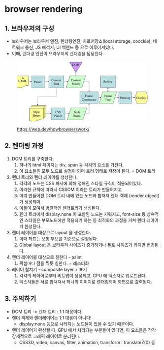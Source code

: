 # browser rendering

## 1. 브라우저의 구성&#x20;

* 브라우저는 브라우저 엔진, 렌더링엔진, 자료저장소(local storage, coockie), 네트워크 통신, JS 해석기, UI 백엔드 등 으로 이루어져있다.&#x20;
* 이때, 렌더링 엔진이 브라우저의 렌더링을 담당한다.&#x20;

<figure><img src="../../.gitbook/assets/image (70).png" alt=""><figcaption><p><a href="https://web.dev/howbrowserswork/">https://web.dev/howbrowserswork/</a></p></figcaption></figure>



## 2. 렌더링 과정&#x20;

1. DOM 트리를 구축한다.&#x20;
   1. 하나의 html 페이지는 div, span 등 각각의 요소를 가진다.&#x20;
   2. 이 요소들은 모두 노드로 설정이 되어 트리 형태로 저장이 된다. = DOM 트리&#x20;
2. 렌더 트리와 렌더 레이어를 생성한다.&#x20;
   1. 각각의 노드는 CSS 파서에 의해 정해진 스타일 규칙이 적용되어있다.&#x20;
   2. 이러한 규칙에 따라서 CSSOM 이라는 트리가 만들어지고&#x20;
   3. 미리 만들어진 DOM 트리 내에 있는 노드와 합쳐져 렌더 객체 (render object) 가 생성되며&#x20;
   4. 이들이 모여서 병렬적인 렌더트리가 생성된다.&#x20;
   5. 렌더 트리에서 display:none 이 포함된 노드는 지워지고, font-size 등 상속적인 스타일은 부모노드에만 적용되기 하는 등 최적화의 과정을 거쳐 렌더 레이어가 완성된다.&#x20;
3. 렌더 레이어를 대상으로 layout 을 생성한다.&#x20;
   1. 이때 좌표는 보통 부모를 기준으로 설정된다.&#x20;
   2. Global layout 은 브라우저 사이즈가 증가하거나 폰트 사이즈가 커지면 변경된다.&#x20;
4. 렌더 레이어를 대상으로 칠한다 - paint&#x20;
   1. 픽셀마다 점을 찍듯 칠한다. = 레스터화&#x20;
5. 레이어 합치기 - composite layer + 표기&#x20;
   1. 각각의 레이어로부터 비트맵이 생성되고, GPU 에 텍스쳐로 업로드된다.&#x20;
   2. 텍스쳐들은 서로 합쳐져서 하나의 이미지로 렌더링되며 화면으로 출력된다.&#x20;

## 3. 주의하기&#x20;

* DOM 트리 -> 렌더 트리 : 1:1 대응이다.
* 렌더 객체와 렌더레이어는 1:1 대응이 아니다!&#x20;
  * display:none 등으로 사라지는 노드들이 있을 수 있기 때문이다.&#x20;
* 렌더 레이어가 완성될 때, GPU 에서 처리되는 부분들이 있다면, 이 요소들은 각각 강제적으로 그래픽 레이어로 분리된다.&#x20;
  * CSS3D, video, canvas, filter, animation, transform : translateZ(0) 등&#x20;

